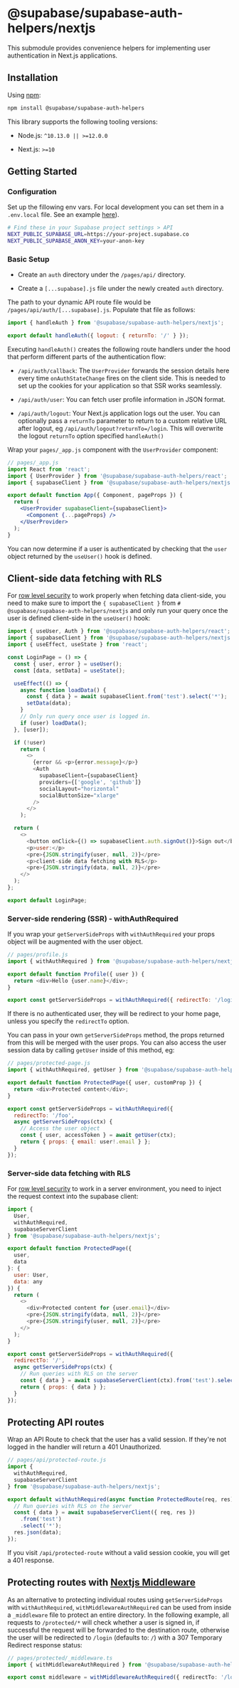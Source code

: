 # @supabase/supabase-auth-helpers/nextjs

This submodule provides convenience helpers for implementing user authentication in Next.js applications.

## Installation

Using [npm](https://npmjs.org):

```sh
npm install @supabase/supabase-auth-helpers
```

This library supports the following tooling versions:

- Node.js: `^10.13.0 || >=12.0.0`

- Next.js: `>=10`

## Getting Started

### Configuration

Set up the fillowing env vars. For local development you can set them in a `.env.local` file. See an example [here](../../examples/nextjs/.env.local.example)).

```bash
# Find these in your Supabase project settings > API
NEXT_PUBLIC_SUPABASE_URL=https://your-project.supabase.co
NEXT_PUBLIC_SUPABASE_ANON_KEY=your-anon-key
```

### Basic Setup

- Create an `auth` directory under the `/pages/api/` directory.

- Create a `[...supabase].js` file under the newly created `auth` directory.

The path to your dynamic API route file would be `/pages/api/auth/[...supabase].js`. Populate that file as follows:

```js
import { handleAuth } from '@supabase/supabase-auth-helpers/nextjs';

export default handleAuth({ logout: { returnTo: '/' } });
```

Executing `handleAuth()` creates the following route handlers under the hood that perform different parts of the authentication flow:

- `/api/auth/callback`: The `UserProvider` forwards the session details here every time `onAuthStateChange` fires on the client side. This is needed to set up the cookies for your application so that SSR works seamlessly.

- `/api/auth/user`: You can fetch user profile information in JSON format.

- `/api/auth/logout`: Your Next.js application logs out the user. You can optionally pass a `returnTo` parameter to return to a custom relative URL after logout, eg `/api/auth/logout?returnTo=/login`. This will overwrite the logout `returnTo` option specified `handleAuth()`

Wrap your `pages/_app.js` component with the `UserProvider` component:

```jsx
// pages/_app.js
import React from 'react';
import { UserProvider } from '@supabase/supabase-auth-helpers/react';
import { supabaseClient } from '@supabase/supabase-auth-helpers/nextjs';

export default function App({ Component, pageProps }) {
  return (
    <UserProvider supabaseClient={supabaseClient}>
      <Component {...pageProps} />
    </UserProvider>
  );
}
```

You can now determine if a user is authenticated by checking that the `user` object returned by the `useUser()` hook is defined.

## Client-side data fetching with RLS

For [row level security](https://supabase.com/docs/learn/auth-deep-dive/auth-row-level-security) to work properly when fetching data client-side, you need to make sure to import the `{ supabaseClient }` from `# @supabase/supabase-auth-helpers/nextjs` and only run your query once the user is defined client-side in the `useUser()` hook:

```js
import { useUser, Auth } from '@supabase/supabase-auth-helpers/react';
import { supabaseClient } from '@supabase/supabase-auth-helpers/nextjs';
import { useEffect, useState } from 'react';

const LoginPage = () => {
  const { user, error } = useUser();
  const [data, setData] = useState();

  useEffect(() => {
    async function loadData() {
      const { data } = await supabaseClient.from('test').select('*');
      setData(data);
    }
    // Only run query once user is logged in.
    if (user) loadData();
  }, [user]);

  if (!user)
    return (
      <>
        {error && <p>{error.message}</p>}
        <Auth
          supabaseClient={supabaseClient}
          providers={['google', 'github']}
          socialLayout="horizontal"
          socialButtonSize="xlarge"
        />
      </>
    );

  return (
    <>
      <button onClick={() => supabaseClient.auth.signOut()}>Sign out</button>
      <p>user:</p>
      <pre>{JSON.stringify(user, null, 2)}</pre>
      <p>client-side data fetching with RLS</p>
      <pre>{JSON.stringify(data, null, 2)}</pre>
    </>
  );
};

export default LoginPage;
```

### Server-side rendering (SSR) - withAuthRequired

If you wrap your `getServerSideProps` with `withAuthRequired` your props object will be augmented with the user object.

```js
// pages/profile.js
import { withAuthRequired } from '@supabase/supabase-auth-helpers/nextjs';

export default function Profile({ user }) {
  return <div>Hello {user.name}</div>;
}

export const getServerSideProps = withAuthRequired({ redirectTo: '/login' });
```

If there is no authenticated user, they will be redirect to your home page, unless you specify the `redirectTo` option.

You can pass in your own `getServerSideProps` method, the props returned from this will be merged with the
user props. You can also access the user session data by calling `getUser` inside of this method, eg:

```js
// pages/protected-page.js
import { withAuthRequired, getUser } from '@supabase/supabase-auth-helpers/nextjs';

export default function ProtectedPage({ user, customProp }) {
  return <div>Protected content</div>;
}

export const getServerSideProps = withAuthRequired({
  redirectTo: '/foo',
  async getServerSideProps(ctx) {
    // Access the user object
    const { user, accessToken } = await getUser(ctx);
    return { props: { email: user!.email } };
  }
});
```

### Server-side data fetching with RLS

For [row level security](https://supabase.com/docs/learn/auth-deep-dive/auth-row-level-security) to work in a server environment, you need to inject the request context into the supabase client:

```js
import {
  User,
  withAuthRequired,
  supabaseServerClient
} from '@supabase/supabase-auth-helpers/nextjs';

export default function ProtectedPage({
  user,
  data
}: {
  user: User,
  data: any
}) {
  return (
    <>
      <div>Protected content for {user.email}</div>
      <pre>{JSON.stringify(data, null, 2)}</pre>
      <pre>{JSON.stringify(user, null, 2)}</pre>
    </>
  );
}

export const getServerSideProps = withAuthRequired({
  redirectTo: '/',
  async getServerSideProps(ctx) {
    // Run queries with RLS on the server
    const { data } = await supabaseServerClient(ctx).from('test').select('*');
    return { props: { data } };
  }
});
```

## Protecting API routes

Wrap an API Route to check that the user has a valid session. If they're not logged in the handler will return a
401 Unauthorized.

```js
// pages/api/protected-route.js
import {
  withAuthRequired,
  supabaseServerClient
} from '@supabase/supabase-auth-helpers/nextjs';

export default withAuthRequired(async function ProtectedRoute(req, res) {
  // Run queries with RLS on the server
  const { data } = await supabaseServerClient({ req, res })
    .from('test')
    .select('*');
  res.json(data);
});
```

If you visit `/api/protected-route` without a valid session cookie, you will get a 401 response.

## Protecting routes with [Nextjs Middleware](https://nextjs.org/docs/middleware)

As an alternative to protecting individual routes using `getServerSideProps` with `withAuthRequired`, `withMiddlewareAuthRequired` can be used from inside a `_middleware` file to protect an entire directory. In the following example, all requests to `/protected/*` will check whether a user is signed in, if successful the request will be forwarded to the destination route, otherwise the user will be redirected to `/login` (defaults to: `/`) with a 307 Temporary Redirect response status:

```ts
// pages/protected/_middleware.ts
import { withMiddlewareAuthRequired } from '@supabase/supabase-auth-helpers/nextjs';

export const middleware = withMiddlewareAuthRequired({ redirectTo: '/login' });
```
